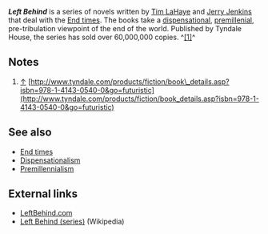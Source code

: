 ***Left Behind*** is a series of novels written by
[Tim LaHaye](Tim_LaHaye "Tim LaHaye") and
[Jerry Jenkins](index.php?title=Jerry_Jenkins&action=edit&redlink=1 "Jerry Jenkins (page does not exist)")
that deal with the [End times](End_times "End times"). The books
take a [dispensational](Dispensational "Dispensational"),
[premillenial](Premillennialism "Premillennialism"),
pre-tribulation viewpoint of the end of the world. Published by
Tyndale House, the series has sold over 60,000,000 copies.
^[[1]](#note-0)^


## Notes

1.  [↑](#ref-0)
    [http://www.tyndale.com/products/fiction/book\_details.asp?isbn=978-1-4143-0540-0&go=futuristic](http://www.tyndale.com/products/fiction/book_details.asp?isbn=978-1-4143-0540-0&go=futuristic)

## See also

-   [End times](End_times "End times")
-   [Dispensationalism](Dispensationalism "Dispensationalism")
-   [Premillennialism](Premillennialism "Premillennialism")

## External links

-   [LeftBehind.com](http://www.leftbehind.com)
-   [Left Behind (series)](http://en.wikipedia.org/wiki/Left_Behind_(series) "w:Left Behind (series)")
    (Wikipedia)



